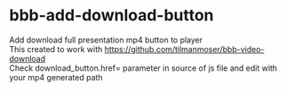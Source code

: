 # bbb-add-download-button
Add download full presentation mp4 button to player<br>
This created to work with https://github.com/tilmanmoser/bbb-video-download<br>
Check download_button.href= parameter in source of js file and edit with your mp4 generated path
